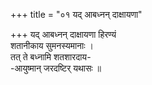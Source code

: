 +++
title = "०१ यद् आबध्नन् दाक्षायणा"

+++
यद् आबध्नन् दाक्षायणा हिरण्यं  
शतानीकाय सुमनस्यमानाः ।  
तत् ते बध्नामि शतशारदाय-  
-आयुष्मान् जरदष्टिर् यथासः ॥